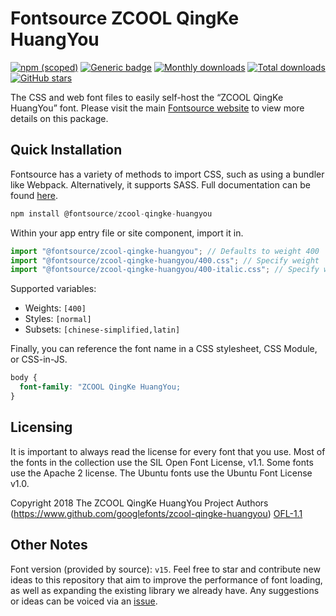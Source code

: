 # Fontsource ZCOOL QingKe HuangYou

[![npm (scoped)](https://img.shields.io/npm/v/@fontsource/zcool-qingke-huangyou?color=brightgreen)](https://www.npmjs.com/package/@fontsource/zcool-qingke-huangyou) [![Generic badge](https://img.shields.io/badge/fontsource-passing-brightgreen)](https://github.com/fontsource/fontsource) [![Monthly downloads](https://badgen.net/npm/dm/@fontsource/zcool-qingke-huangyou)](https://github.com/fontsource/fontsource) [![Total downloads](https://badgen.net/npm/dt/@fontsource/zcool-qingke-huangyou)](https://github.com/fontsource/fontsource) [![GitHub stars](https://img.shields.io/github/stars/fontsource/fontsource.svg?style=social&label=Star)](https://github.com/fontsource/fontsource/stargazers)

The CSS and web font files to easily self-host the “ZCOOL QingKe HuangYou” font. Please visit the main [Fontsource website](https://fontsource.org/fonts/zcool-qingke-huangyou) to view more details on this package.

## Quick Installation

Fontsource has a variety of methods to import CSS, such as using a bundler like Webpack. Alternatively, it supports SASS. Full documentation can be found [here](https://beta.fontsource.org/docs/getting-started/introduction).

```javascript
npm install @fontsource/zcool-qingke-huangyou
```

Within your app entry file or site component, import it in.

```javascript
import "@fontsource/zcool-qingke-huangyou"; // Defaults to weight 400
import "@fontsource/zcool-qingke-huangyou/400.css"; // Specify weight
import "@fontsource/zcool-qingke-huangyou/400-italic.css"; // Specify weight and style

```

Supported variables:
- Weights: `[400]`
- Styles: `[normal]`
- Subsets: `[chinese-simplified,latin]`

Finally, you can reference the font name in a CSS stylesheet, CSS Module, or CSS-in-JS.

```css
body {
  font-family: "ZCOOL QingKe HuangYou;
}
```

## Licensing
It is important to always read the license for every font that you use.
Most of the fonts in the collection use the SIL Open Font License, v1.1. Some fonts use the Apache 2 license. The Ubuntu fonts use the Ubuntu Font License v1.0.

Copyright 2018 The ZCOOL QingKe HuangYou Project Authors (https://www.github.com/googlefonts/zcool-qingke-huangyou)
[OFL-1.1](http://scripts.sil.org/OFL)

## Other Notes
Font version (provided by source): `v15`.
Feel free to star and contribute new ideas to this repository that aim to improve the performance of font loading, as well as expanding the existing library we already have. Any suggestions or ideas can be voiced via an [issue](https://github.com/fontsource/fontsource/issues).